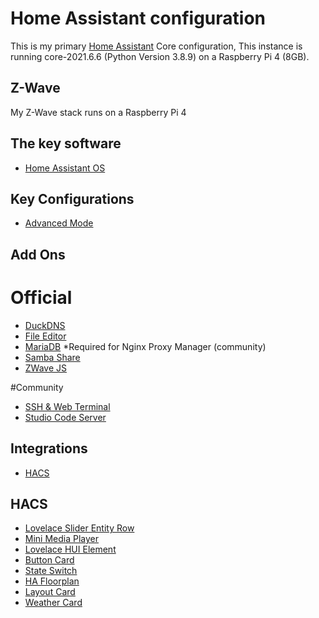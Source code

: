 # Home Assistant configuration
This is my primary [Home Assistant](https://home-assistant.io/) Core configuration, This instance is running core-2021.6.6 (Python Version 3.8.9) on a Raspberry Pi 4 (8GB).

## Z-Wave
My Z-Wave stack runs on a Raspberry Pi 4

## The key software

* [Home Assistant OS](https://home-assistant.io/)

## Key Configurations
* [Advanced Mode](https://www.home-assistant.io/blog/2019/07/17/release-96/#advanced-mode)

## Add Ons
# Official
* [DuckDNS](https://github.com/home-assistant/addons/blob/master/duckdns/README.md)
* [File Editor](https://github.com/home-assistant/addons/tree/master/configurator)
* [MariaDB](https://github.com/home-assistant/addons/tree/master/mariadb) *Required for Nginx Proxy Manager (community)
* [Samba Share](https://github.com/home-assistant/addons/tree/master/samba)
* [ZWave JS](https://github.com/home-assistant/addons/tree/master/zwave_js)

#Community
* [SSH & Web Terminal](https://github.com/hassio-addons/addon-ssh)
* [Studio Code Server](https://github.com/hassio-addons/addon-vscode)

## Integrations
* [HACS](https://hacs.xyz/)

## HACS
* [Lovelace Slider Entity Row](https://github.com/thomasloven/lovelace-slider-entity-row)
* [Mini Media Player](https://github.com/kalkih/mini-media-player)
* [Lovelace HUI Element](https://github.com/thomasloven/lovelace-hui-element)
* [Button Card](https://github.com/custom-cards/button-card)
* [State Switch](https://github.com/thomasloven/lovelace-state-switch)
* [HA Floorplan](https://github.com/ExperienceLovelace/ha-floorplan)
* [Layout Card](https://github.com/thomasloven/lovelace-layout-card)
* [Weather Card](https://github.com/bramkragten/weather-card)
